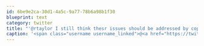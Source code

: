 ```yaml
---
id: 6be9e2ca-30d1-4a5c-9a77-78b6a98b1f30
blueprint: text
category: twitter
title: "'@rtaylor I still think thesr issues should be addressed by copyright laws rather than preapproval by a private entity"
caption: '<span class="username username_linked">@<a href="https://twitter.com/rtaylor" title="Elon Musk">rtaylor</a></span> I still think thesr issues should be addressed by copyright laws rather than preapproval by a private entity'
---
```

